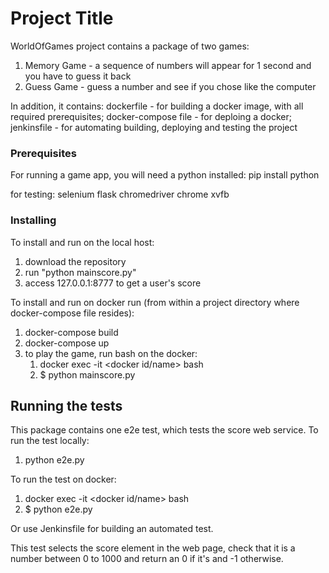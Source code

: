 # Project Title

WorldOfGames project contains a package of two games:
1. Memory Game - a sequence of numbers will appear for 1 second and you have to guess it back
2. Guess Game - guess a number and see if you chose like the computer

In addition, it contains:
dockerfile - for building a docker image, with all required prerequisites;
docker-compose file - for deploing a docker;
jenkinsfile - for automating building, deploying and testing the project


### Prerequisites

For running a game app, you will need a python installed:
pip install python

for testing:
selenium
flask
chromedriver
chrome
xvfb


### Installing

To install and run on the local host:
1. download the repository
2. run "python mainscore.py"
3. access 127.0.0.1:8777 to get a user's score

To install and run on docker run (from within a project directory where docker-compose file resides):
1. docker-compose build
2. docker-compose up
3. to play the game, run bash on the docker:
	1. docker exec -it <docker id/name> bash
	2. $ python mainscore.py

## Running the tests

This package contains one e2e test, which tests the score web service. To run the test locally:
1. python e2e.py

To run the test on docker:
1. docker exec -it <docker id/name> bash
2. $ python e2e.py

Or use Jenkinsfile for building an automated test.

This test selects the score element in the web page, check that it is a number between 0 to 1000 and return an 0 if it's and -1 otherwise.

